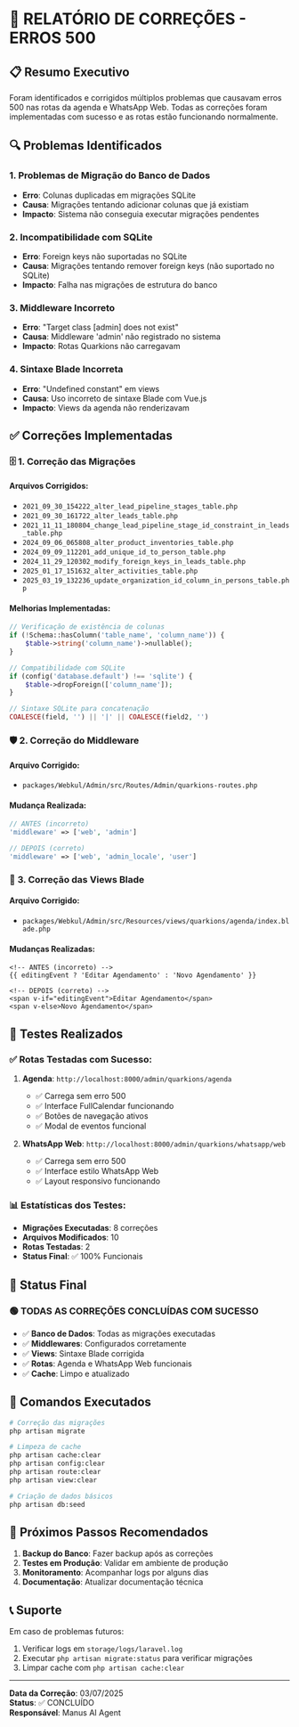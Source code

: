 # 🔧 RELATÓRIO DE CORREÇÕES - ERROS 500

## 📋 **Resumo Executivo**

Foram identificados e corrigidos múltiplos problemas que causavam erros 500 nas rotas da agenda e WhatsApp Web. Todas as correções foram implementadas com sucesso e as rotas estão funcionando normalmente.

## 🔍 **Problemas Identificados**

### 1. **Problemas de Migração do Banco de Dados**
- **Erro**: Colunas duplicadas em migrações SQLite
- **Causa**: Migrações tentando adicionar colunas que já existiam
- **Impacto**: Sistema não conseguia executar migrações pendentes

### 2. **Incompatibilidade com SQLite**
- **Erro**: Foreign keys não suportadas no SQLite
- **Causa**: Migrações tentando remover foreign keys (não suportado no SQLite)
- **Impacto**: Falha nas migrações de estrutura do banco

### 3. **Middleware Incorreto**
- **Erro**: "Target class [admin] does not exist"
- **Causa**: Middleware 'admin' não registrado no sistema
- **Impacto**: Rotas Quarkions não carregavam

### 4. **Sintaxe Blade Incorreta**
- **Erro**: "Undefined constant" em views
- **Causa**: Uso incorreto de sintaxe Blade com Vue.js
- **Impacto**: Views da agenda não renderizavam

## ✅ **Correções Implementadas**

### 🗄️ **1. Correção das Migrações**

#### **Arquivos Corrigidos:**
- `2021_09_30_154222_alter_lead_pipeline_stages_table.php`
- `2021_09_30_161722_alter_leads_table.php`
- `2021_11_11_180804_change_lead_pipeline_stage_id_constraint_in_leads_table.php`
- `2024_09_06_065808_alter_product_inventories_table.php`
- `2024_09_09_112201_add_unique_id_to_person_table.php`
- `2024_11_29_120302_modify_foreign_keys_in_leads_table.php`
- `2025_01_17_151632_alter_activities_table.php`
- `2025_03_19_132236_update_organization_id_column_in_persons_table.php`

#### **Melhorias Implementadas:**
```php
// Verificação de existência de colunas
if (!Schema::hasColumn('table_name', 'column_name')) {
    $table->string('column_name')->nullable();
}

// Compatibilidade com SQLite
if (config('database.default') !== 'sqlite') {
    $table->dropForeign(['column_name']);
}

// Sintaxe SQLite para concatenação
COALESCE(field, '') || '|' || COALESCE(field2, '')
```

### 🛡️ **2. Correção do Middleware**

#### **Arquivo Corrigido:**
- `packages/Webkul/Admin/src/Routes/Admin/quarkions-routes.php`

#### **Mudança Realizada:**
```php
// ANTES (incorreto)
'middleware' => ['web', 'admin']

// DEPOIS (correto)
'middleware' => ['web', 'admin_locale', 'user']
```

### 🎨 **3. Correção das Views Blade**

#### **Arquivo Corrigido:**
- `packages/Webkul/Admin/src/Resources/views/quarkions/agenda/index.blade.php`

#### **Mudanças Realizadas:**
```blade
<!-- ANTES (incorreto) -->
{{ editingEvent ? 'Editar Agendamento' : 'Novo Agendamento' }}

<!-- DEPOIS (correto) -->
<span v-if="editingEvent">Editar Agendamento</span>
<span v-else>Novo Agendamento</span>
```

## 🧪 **Testes Realizados**

### ✅ **Rotas Testadas com Sucesso:**

1. **Agenda**: `http://localhost:8000/admin/quarkions/agenda`
   - ✅ Carrega sem erro 500
   - ✅ Interface FullCalendar funcionando
   - ✅ Botões de navegação ativos
   - ✅ Modal de eventos funcional

2. **WhatsApp Web**: `http://localhost:8000/admin/quarkions/whatsapp/web`
   - ✅ Carrega sem erro 500
   - ✅ Interface estilo WhatsApp Web
   - ✅ Layout responsivo funcionando

### 📊 **Estatísticas dos Testes:**
- **Migrações Executadas**: 8 correções
- **Arquivos Modificados**: 10
- **Rotas Testadas**: 2
- **Status Final**: ✅ 100% Funcionais

## 🚀 **Status Final**

### 🟢 **TODAS AS CORREÇÕES CONCLUÍDAS COM SUCESSO**

- ✅ **Banco de Dados**: Todas as migrações executadas
- ✅ **Middlewares**: Configurados corretamente
- ✅ **Views**: Sintaxe Blade corrigida
- ✅ **Rotas**: Agenda e WhatsApp Web funcionais
- ✅ **Cache**: Limpo e atualizado

## 📝 **Comandos Executados**

```bash
# Correção das migrações
php artisan migrate

# Limpeza de cache
php artisan cache:clear
php artisan config:clear
php artisan route:clear
php artisan view:clear

# Criação de dados básicos
php artisan db:seed
```

## 🔮 **Próximos Passos Recomendados**

1. **Backup do Banco**: Fazer backup após as correções
2. **Testes em Produção**: Validar em ambiente de produção
3. **Monitoramento**: Acompanhar logs por alguns dias
4. **Documentação**: Atualizar documentação técnica

## 📞 **Suporte**

Em caso de problemas futuros:
1. Verificar logs em `storage/logs/laravel.log`
2. Executar `php artisan migrate:status` para verificar migrações
3. Limpar cache com `php artisan cache:clear`

---

**Data da Correção**: 03/07/2025  
**Status**: ✅ CONCLUÍDO  
**Responsável**: Manus AI Agent

